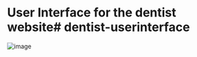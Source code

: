 # User Interface for the dentist website# dentist-userinterface
![image](https://github.com/26032000/dentist-userinterface/assets/167301283/b7d18ddd-b643-4fe7-9af0-c51e9427f5e0)
